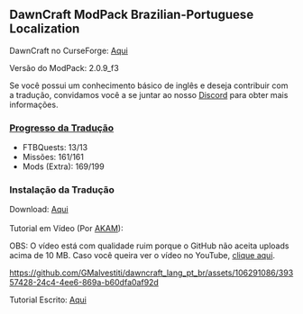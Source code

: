 ## DawnCraft ModPack Brazilian-Portuguese Localization

DawnCraft no CurseForge: [Aqui](https://www.curseforge.com/minecraft/modpacks/dawn-craft "DawnCraft - An Adventure RPG Modpack")

Versão do ModPack: 2.0.9_f3

Se você possui um conhecimento básico de inglês e deseja contribuir com a tradução, convidamos você a se juntar ao nosso [Discord](https://discord.gg/QQxckfPWvz "DawnCraft - Tradução pt_br") para obter mais informações.

### [Progresso da Tradução](https://github.com/GMalvestiti/dawncraft_lang_pt_br/wiki/Progresso)
 - FTBQuests: 13/13
 - Missões: 161/161
 - Mods (Extra): 169/199

### Instalação da Tradução

Download: [Aqui](https://github.com/GMalvestiti/dawncraft_lang_pt_br/archive/refs/heads/main.zip)<br><br>
Tutorial em Vídeo (Por [AKAM](https://www.akamgaming.com.br/)):<br>

OBS: O vídeo está com qualidade ruim porque o GitHub não aceita uploads acima de 10 MB. Caso você queira ver o vídeo no YouTube, [clique aqui](https://www.youtube.com/watch?v=nwmmuDU5ud8&ab_channel=AKAM).<br>

https://github.com/GMalvestiti/dawncraft_lang_pt_br/assets/106291086/39357428-24c4-4ee6-869a-b60dfa0af92d

Tutorial Escrito: [Aqui](https://discord.com/channels/1093965596384833657/1118309439989104721 "Tutorial")

